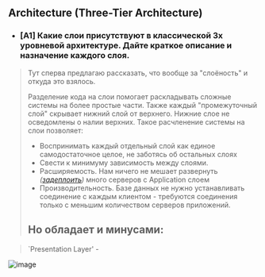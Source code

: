  ## Architecture (Three-Tier Architecture)

- ### [A1] Какие слои присутствуют в классической 3х уровневой архитектуре. Дайте краткое описание и назначение каждого слоя.

> Тут сперва предлагаю рассказать, что вообще за "слоёность" и откуда это взялось.
> 
> Разделение кода на слои помогает раскладывать сложные системы на более простые части. Также каждый "промежуточный слой" скрывает нижний слой от верхнего.
> Нижние слое не осведомлены о налии верхних. Такое расчленение системы на слои позволяет:
> - Воспринимать каждый отдельный слой как единое самодостаточное целое, не заботясь об остальных слоях
> - Свести к минимуму зависимость между слоями.
> - Расширяемость. Нам ничего не мешает развернуть *([задеплоить](https://ru.wikipedia.org/wiki/%D0%90%D0%BD%D0%B3%D0%BB%D0%B8%D1%86%D0%B8%D0%B7%D0%BC%D1%8B))* много серверов с Application слоем
> - Производительность. Базе данных не нужно устанавливать соединение с каждым клиентом - требуются соединения только с меньшим количеством серверов приложений.
>
> Но обладает и минусами:
> - 


> `Presentation Layer' - 

![image](https://user-images.githubusercontent.com/56086653/211955038-abc4f12f-ef11-479e-b930-9917f5a980c4.png)
